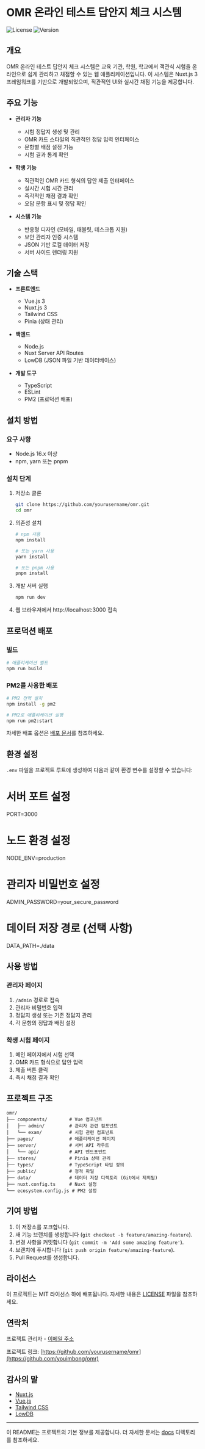 # OMR 온라인 테스트 답안지 체크 시스템

![License](https://img.shields.io/badge/license-MIT-blue.svg)
![Version](https://img.shields.io/badge/version-1.0.0-green.svg)

## 개요

OMR 온라인 테스트 답안지 체크 시스템은 교육 기관, 학원, 학교에서 객관식 시험을 온라인으로 쉽게 관리하고 채점할 수 있는 웹 애플리케이션입니다. 이 시스템은 Nuxt.js 3 프레임워크를 기반으로 개발되었으며, 직관적인 UI와 실시간 채점 기능을 제공합니다.

## 주요 기능

- **관리자 기능**
  - 시험 정답지 생성 및 관리
  - OMR 카드 스타일의 직관적인 정답 입력 인터페이스
  - 문항별 배점 설정 기능
  - 시험 결과 통계 확인

- **학생 기능**
  - 직관적인 OMR 카드 형식의 답안 제출 인터페이스
  - 실시간 시험 시간 관리
  - 즉각적인 채점 결과 확인
  - 오답 문항 표시 및 정답 확인

- **시스템 기능**
  - 반응형 디자인 (모바일, 태블릿, 데스크톱 지원)
  - 보안 관리자 인증 시스템
  - JSON 기반 로컬 데이터 저장
  - 서버 사이드 렌더링 지원

## 기술 스택

- **프론트엔드**
  - Vue.js 3
  - Nuxt.js 3
  - Tailwind CSS
  - Pinia (상태 관리)

- **백엔드**
  - Node.js
  - Nuxt Server API Routes
  - LowDB (JSON 파일 기반 데이터베이스)

- **개발 도구**
  - TypeScript
  - ESLint
  - PM2 (프로덕션 배포)

## 설치 방법

### 요구 사항

- Node.js 16.x 이상
- npm, yarn 또는 pnpm

### 설치 단계

1. 저장소 클론
   ```bash
   git clone https://github.com/yourusername/omr.git
   cd omr
   ```

2. 의존성 설치
   ```bash
   # npm 사용
   npm install
   
   # 또는 yarn 사용
   yarn install
   
   # 또는 pnpm 사용
   pnpm install
   ```

3. 개발 서버 실행
   ```bash
   npm run dev
   ```

4. 웹 브라우저에서 http://localhost:3000 접속

## 프로덕션 배포

### 빌드

```bash
# 애플리케이션 빌드
npm run build
```

### PM2를 사용한 배포

```bash
# PM2 전역 설치
npm install -g pm2

# PM2로 애플리케이션 실행
npm run pm2:start
```

자세한 배포 옵션은 [배포 문서](docs/deployment.md)를 참조하세요.

## 환경 설정

`.env` 파일을 프로젝트 루트에 생성하여 다음과 같이 환경 변수를 설정할 수 있습니다:

# 서버 포트 설정
PORT=3000

# 노드 환경 설정
NODE_ENV=production

# 관리자 비밀번호 설정
ADMIN_PASSWORD=your_secure_password

# 데이터 저장 경로 (선택 사항)
DATA_PATH=./data

## 사용 방법

### 관리자 페이지

1. `/admin` 경로로 접속
2. 관리자 비밀번호 입력
3. 정답지 생성 또는 기존 정답지 관리
4. 각 문항의 정답과 배점 설정

### 학생 시험 페이지

1. 메인 페이지에서 시험 선택
2. OMR 카드 형식으로 답안 입력
3. 제출 버튼 클릭
4. 즉시 채점 결과 확인

## 프로젝트 구조

```
omr/
├── components/        # Vue 컴포넌트
│   ├── admin/         # 관리자 관련 컴포넌트
│   └── exam/          # 시험 관련 컴포넌트
├── pages/             # 애플리케이션 페이지
├── server/            # 서버 API 라우트
│   └── api/           # API 엔드포인트
├── stores/            # Pinia 상태 관리
├── types/             # TypeScript 타입 정의
├── public/            # 정적 파일
├── data/              # 데이터 저장 디렉토리 (Git에서 제외됨)
├── nuxt.config.ts     # Nuxt 설정
└── ecosystem.config.js # PM2 설정
```

## 기여 방법

1. 이 저장소를 포크합니다.
2. 새 기능 브랜치를 생성합니다 (`git checkout -b feature/amazing-feature`).
3. 변경 사항을 커밋합니다 (`git commit -m 'Add some amazing feature'`).
4. 브랜치에 푸시합니다 (`git push origin feature/amazing-feature`).
5. Pull Request를 생성합니다.

## 라이선스

이 프로젝트는 MIT 라이선스 하에 배포됩니다. 자세한 내용은 [LICENSE](LICENSE) 파일을 참조하세요.

## 연락처

프로젝트 관리자 - [이메일 주소](mailto:you4164@gmail.com)

프로젝트 링크: [https://github.com/yourusername/omr](https://github.com/youimbong/omr)

## 감사의 말

- [Nuxt.js](https://nuxt.com/)
- [Vue.js](https://vuejs.org/)
- [Tailwind CSS](https://tailwindcss.com/)
- [LowDB](https://github.com/typicode/lowdb)

---

이 README는 프로젝트의 기본 정보를 제공합니다. 더 자세한 문서는 [docs](docs/) 디렉토리를 참조하세요.